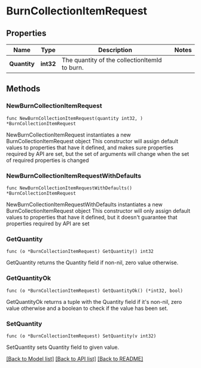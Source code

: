 # BurnCollectionItemRequest

## Properties

Name | Type | Description | Notes
------------ | ------------- | ------------- | -------------
**Quantity** | **int32** | The quantity of the collectionItemId to burn. | 

## Methods

### NewBurnCollectionItemRequest

`func NewBurnCollectionItemRequest(quantity int32, ) *BurnCollectionItemRequest`

NewBurnCollectionItemRequest instantiates a new BurnCollectionItemRequest object
This constructor will assign default values to properties that have it defined,
and makes sure properties required by API are set, but the set of arguments
will change when the set of required properties is changed

### NewBurnCollectionItemRequestWithDefaults

`func NewBurnCollectionItemRequestWithDefaults() *BurnCollectionItemRequest`

NewBurnCollectionItemRequestWithDefaults instantiates a new BurnCollectionItemRequest object
This constructor will only assign default values to properties that have it defined,
but it doesn't guarantee that properties required by API are set

### GetQuantity

`func (o *BurnCollectionItemRequest) GetQuantity() int32`

GetQuantity returns the Quantity field if non-nil, zero value otherwise.

### GetQuantityOk

`func (o *BurnCollectionItemRequest) GetQuantityOk() (*int32, bool)`

GetQuantityOk returns a tuple with the Quantity field if it's non-nil, zero value otherwise
and a boolean to check if the value has been set.

### SetQuantity

`func (o *BurnCollectionItemRequest) SetQuantity(v int32)`

SetQuantity sets Quantity field to given value.



[[Back to Model list]](../README.md#documentation-for-models) [[Back to API list]](../README.md#documentation-for-api-endpoints) [[Back to README]](../README.md)


